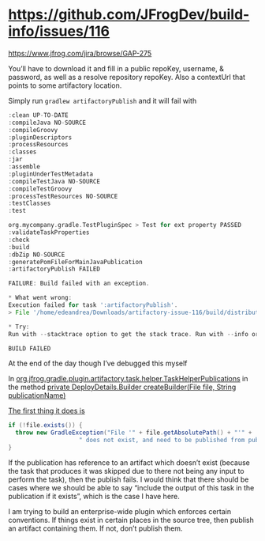 # https://github.com/JFrogDev/build-info/issues/116
https://www.jfrog.com/jira/browse/GAP-275

You’ll have to download it and fill in a public repoKey, username, & password, as well as a resolve repository repoKey. Also a contextUrl that points to some artifactory location.

Simply run `gradlew artifactoryPublish` and it will fail with

```groovy
:clean UP-TO-DATE
:compileJava NO-SOURCE
:compileGroovy
:pluginDescriptors
:processResources
:classes
:jar
:assemble
:pluginUnderTestMetadata
:compileTestJava NO-SOURCE
:compileTestGroovy
:processTestResources NO-SOURCE
:testClasses
:test

org.mycompany.gradle.TestPluginSpec > Test for ext property PASSED
:validateTaskProperties
:check
:build
:dbZip NO-SOURCE
:generatePomFileForMainJavaPublication
:artifactoryPublish FAILED

FAILURE: Build failed with an exception.

* What went wrong:
Execution failed for task ':artifactoryPublish'.
> File '/home/edeandrea/Downloads/artifactory-issue-116/build/distributions/artifactory-issue-116-1.0-db.zip' does not exist, and need to be published from publication mainJava

* Try:
Run with --stacktrace option to get the stack trace. Run with --info or --debug option to get more log output.

BUILD FAILED
```
 
At the end of the day though I’ve debugged this myself
 
In [org.jfrog.gradle.plugin.artifactory.task.helper.TaskHelperPublications](https://github.com/JFrogDev/build-info/blob/master/build-info-extractor-gradle/src/main/groovy/org/jfrog/gradle/plugin/artifactory/task/helper/TaskHelperPublications.java) in the method [private DeployDetails.Builder createBuilder(File file, String publicationName)](https://github.com/JFrogDev/build-info/blob/master/build-info-extractor-gradle/src/main/groovy/org/jfrog/gradle/plugin/artifactory/task/helper/TaskHelperPublications.java#L252)
 
[The first thing it does is](https://github.com/JFrogDev/build-info/blob/master/build-info-extractor-gradle/src/main/groovy/org/jfrog/gradle/plugin/artifactory/task/helper/TaskHelperPublications.java#L253)

```java 
if (!file.exists()) {
  throw new GradleException("File '" + file.getAbsolutePath() + "'" +
                    " does not exist, and need to be published from publication " + publicationName);
}
```
 
If the publication has reference to an artifact which doesn’t exist (because the task that produces it was skipped due to there not being any input to perform the task), then the publish fails. I would think that there should be cases where we should be able to say “include the output of this task in the publication if it exists”, which is the case I have here.
 
I am trying to build an enterprise-wide plugin which enforces certain conventions. If things exist in certain places in the source tree, then publish an artifact containing them. If not, don’t publish them.
